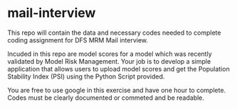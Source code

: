 # mail-interview
This repo will contain the data and necessary codes needed to complete coding assignment for DFS MRM Mail interview.

Incuded in this repo are model scores for a model which was recently validated by Model Risk Management. Your job is to develop a simple application that allows users to upload model scores and get the Population Stability Index (PSI) using the Python Script provided.

You are free to use google in this exercise and have one hour to complete. Codes must be clearly documented or commeted and be readable.


